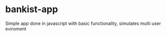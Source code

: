 # bankist-app
Simple app done in javascript with basic functionality, simulates multi user eviroment
